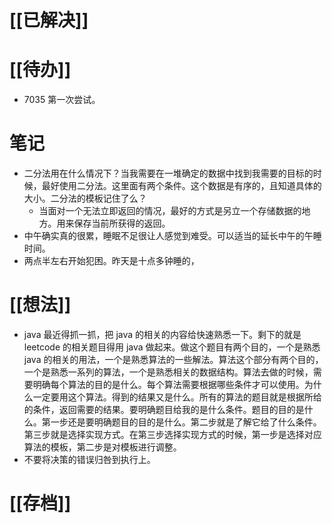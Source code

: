 # [[已解决]]

# [[待办]]
- 7035 第一次尝试。

# 笔记
- 二分法用在什么情况下？当我需要在一堆确定的数据中找到我需要的目标的时候，最好使用二分法。这里面有两个条件。这个数据是有序的，且知道具体的大小。二分法的模板记住了么？
	- 当面对一个无法立即返回的情况，最好的方式是另立一个存储数据的地方。用来保存当前所获得的返回。
- 中午确实真的很累，睡眠不足很让人感觉到难受。可以适当的延长中午的午睡时间。
- 两点半左右开始犯困。昨天是十点多钟睡的，

# [[想法]]
- java 最近得抓一抓，把 java 的相关的内容给快速熟悉一下。剩下的就是 leetcode 的相关题目得用 java 做起来。做这个题目有两个目的，一个是熟悉 java 的相关的用法，一个是熟悉算法的一些解法。算法这个部分有两个目的，一个是熟悉一系列的算法，一个是熟悉相关的数据结构。算法去做的时候，需要明确每个算法的目的是什么。每个算法需要根据哪些条件才可以使用。为什么一定要用这个算法。得到的结果又是什么。所有的算法的题目就是根据所给的条件，返回需要的结果。要明确题目给我的是什么条件。题目的目的是什么。第一步还是要明确题目的目的是什么。第二步就是了解它给了什么条件。第三步就是选择实现方式。在第三步选择实现方式的时候，第一步是选择对应算法的模板，第二步是对模板进行调整。
- 不要将决策的错误归咎到执行上。

# [[存档]]